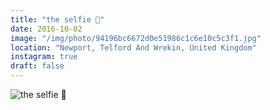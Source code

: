 ```yaml
---
title: "the selfie 📸"
date: 2016-10-02
image: "/img/photo/94196bc6672d0e51986c1c6e10c5c3f1.jpg"
location: "Newport, Telford And Wrekin, United Kingdom"
instagram: true
draft: false
---
```


![the selfie 📸](/img/photo/94196bc6672d0e51986c1c6e10c5c3f1.jpg)
